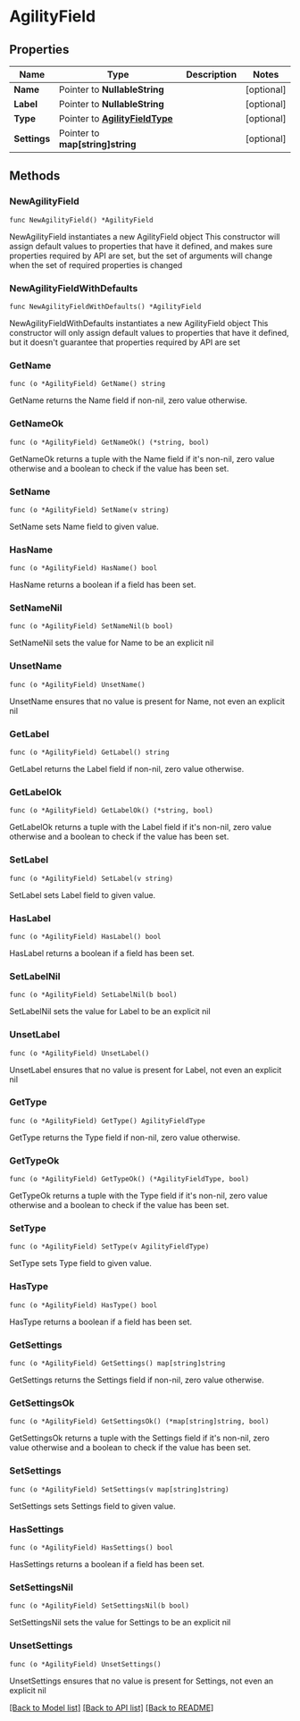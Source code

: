 # AgilityField

## Properties

Name | Type | Description | Notes
------------ | ------------- | ------------- | -------------
**Name** | Pointer to **NullableString** |  | [optional] 
**Label** | Pointer to **NullableString** |  | [optional] 
**Type** | Pointer to [**AgilityFieldType**](AgilityFieldType.md) |  | [optional] 
**Settings** | Pointer to **map[string]string** |  | [optional] 

## Methods

### NewAgilityField

`func NewAgilityField() *AgilityField`

NewAgilityField instantiates a new AgilityField object
This constructor will assign default values to properties that have it defined,
and makes sure properties required by API are set, but the set of arguments
will change when the set of required properties is changed

### NewAgilityFieldWithDefaults

`func NewAgilityFieldWithDefaults() *AgilityField`

NewAgilityFieldWithDefaults instantiates a new AgilityField object
This constructor will only assign default values to properties that have it defined,
but it doesn't guarantee that properties required by API are set

### GetName

`func (o *AgilityField) GetName() string`

GetName returns the Name field if non-nil, zero value otherwise.

### GetNameOk

`func (o *AgilityField) GetNameOk() (*string, bool)`

GetNameOk returns a tuple with the Name field if it's non-nil, zero value otherwise
and a boolean to check if the value has been set.

### SetName

`func (o *AgilityField) SetName(v string)`

SetName sets Name field to given value.

### HasName

`func (o *AgilityField) HasName() bool`

HasName returns a boolean if a field has been set.

### SetNameNil

`func (o *AgilityField) SetNameNil(b bool)`

 SetNameNil sets the value for Name to be an explicit nil

### UnsetName
`func (o *AgilityField) UnsetName()`

UnsetName ensures that no value is present for Name, not even an explicit nil
### GetLabel

`func (o *AgilityField) GetLabel() string`

GetLabel returns the Label field if non-nil, zero value otherwise.

### GetLabelOk

`func (o *AgilityField) GetLabelOk() (*string, bool)`

GetLabelOk returns a tuple with the Label field if it's non-nil, zero value otherwise
and a boolean to check if the value has been set.

### SetLabel

`func (o *AgilityField) SetLabel(v string)`

SetLabel sets Label field to given value.

### HasLabel

`func (o *AgilityField) HasLabel() bool`

HasLabel returns a boolean if a field has been set.

### SetLabelNil

`func (o *AgilityField) SetLabelNil(b bool)`

 SetLabelNil sets the value for Label to be an explicit nil

### UnsetLabel
`func (o *AgilityField) UnsetLabel()`

UnsetLabel ensures that no value is present for Label, not even an explicit nil
### GetType

`func (o *AgilityField) GetType() AgilityFieldType`

GetType returns the Type field if non-nil, zero value otherwise.

### GetTypeOk

`func (o *AgilityField) GetTypeOk() (*AgilityFieldType, bool)`

GetTypeOk returns a tuple with the Type field if it's non-nil, zero value otherwise
and a boolean to check if the value has been set.

### SetType

`func (o *AgilityField) SetType(v AgilityFieldType)`

SetType sets Type field to given value.

### HasType

`func (o *AgilityField) HasType() bool`

HasType returns a boolean if a field has been set.

### GetSettings

`func (o *AgilityField) GetSettings() map[string]string`

GetSettings returns the Settings field if non-nil, zero value otherwise.

### GetSettingsOk

`func (o *AgilityField) GetSettingsOk() (*map[string]string, bool)`

GetSettingsOk returns a tuple with the Settings field if it's non-nil, zero value otherwise
and a boolean to check if the value has been set.

### SetSettings

`func (o *AgilityField) SetSettings(v map[string]string)`

SetSettings sets Settings field to given value.

### HasSettings

`func (o *AgilityField) HasSettings() bool`

HasSettings returns a boolean if a field has been set.

### SetSettingsNil

`func (o *AgilityField) SetSettingsNil(b bool)`

 SetSettingsNil sets the value for Settings to be an explicit nil

### UnsetSettings
`func (o *AgilityField) UnsetSettings()`

UnsetSettings ensures that no value is present for Settings, not even an explicit nil

[[Back to Model list]](../README.md#documentation-for-models) [[Back to API list]](../README.md#documentation-for-api-endpoints) [[Back to README]](../README.md)


